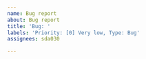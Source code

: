 ```yaml
---
name: Bug report
about: Bug report
title: 'Bug: '
labels: 'Priority: [0] Very low, Type: Bug'
assignees: sda030

---
```



